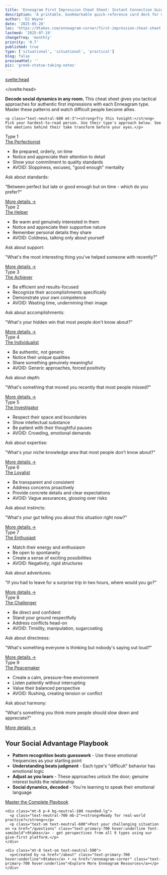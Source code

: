 ```yaml
---
title: 'Enneagram First Impression Cheat Sheet: Instant Connection Guide'
description: 'A printable, bookmarkable quick-reference card deck for making meaningful connections with each Enneagram type. Essential approaches, power questions, and key tips for authentic first impressions.'
author: 'DJ Wayne'
date: '2025-05-20'
loc: 'https://9takes.com/enneagram-corner/first-impression-cheat-sheet'
lastmod: '2025-07-19'
changefreq: 'monthly'
priority: '0.7'
published: true
type: ['situational', 'situational', 'practical']
blog: false
previewHtml: ''
pic: 'greek-statue-taking-notes'
---
```


<script>
  import MarqueeHorizontal from "$lib/components/atoms/MarqueeHorizontal.svelte";
</script>

<svelte:head>
  <script type="application/ld+json">
    {
      "@context": "http://schema.org",
      "@type": "BlogPosting",
      "about": {
        "@type": "Thing",
        "name": "Enneagram of Personality",
        "description": "The Enneagram of Personality or simply the Enneagram is a model of the human psyche which is principally understood and taught as a typology of nine interconnected personality types.",
        "sameAs": [
          "https://www.wikidata.org/wiki/Q273047",
          "http://en.wikipedia.org/wiki/Enneagram_of_Personality"
        ]
      },
      "articleSection": "Psychology",
      "creator": {
        "@type": "Person",
        "name": "DJ Wayne",
        "sameAs": [
          "https://www.instagram.com/djwayne3/",
          "https://www.youtube.com/@djwayne3",
          "https://www.linkedin.com/in/davidtwayne/",
          "https://twitter.com/djwayne3"
        ]
      },
      "author": {
        "@type": "Person",
        "name": "DJ Wayne",
        "sameAs": [
          "https://www.instagram.com/djwayne3/",
          "https://www.youtube.com/@djwayne3",
          "https://www.linkedin.com/in/davidtwayne/",
          "https://twitter.com/djwayne3"
        ]
      },
      "dateModified": "2025-07-19",
      "datePublished": "2025-05-20",
      "headline": "Enneagram First Impression Cheat Sheet: Instant Connection Guide",
      "image": {
        "@type": "ImageObject",
        "height": 900,
        "url": "https://9takes.com/blogs/greek-statue-taking-notes.webp",
        "width": 900
      },
      "mainEntityOfPage": {
        "@type": "WebPage",
        "@id": "https://9takes.com/enneagram-corner/first-impression-cheat-sheet"
      },
      "publisher": {
        "@type": "Organization",
        "sameAs": [
          "https://www.instagram.com/9takesdotcom/",
          "https://twitter.com/9takesdotcom"
        ],
        "logo": {
          "@type": "ImageObject",
          "url": "https://9takes.com/brand/aero.png"
        },
        "name": "9takes"
      },
      "url": "https://9takes.com/enneagram-corner/first-impression-cheat-sheet",
      "articleBody": "Decode social dynamics with this tactical first impression guide for all 9 Enneagram types. Master each type's emotional frequency, magic words, and conversation starters. Transform difficult people into allies by speaking their emotional language. Includes specific approaches, conversation starters, and what to avoid for each personality type, plus pattern recognition techniques for instant connection.",
      "wordCount": 1700,
      "keywords": [
        "enneagram",
        "first impressions",
        "decode social dynamics",
        "personality-maxing",
        "emotional patterns",
        "conflict resolution",
        "social advantage",
        "pattern recognition",
        "connection guide",
        "networking"
      ]
    }
  </script>
</svelte:head>

<!-- Main container with proper typography -->
<div class="max-w-4xl mx-auto px-4 py-8 bg-neutral-50">

  <!-- Introduction -->
  <div class="mb-8 bg-white p-6 rounded-lg shadow-sm">
    <p class="text-neutral-700"><strong>Decode social dynamics in any room.</strong> This cheat sheet gives you tactical approaches for authentic first impressions with each Enneagram type. Master these patterns and watch difficult people become allies.</p>
    
    <p class="text-neutral-600 mt-3"><strong>Try this tonight:</strong> Pick your hardest-to-read person. Use their type's approach below. See the emotions behind their take transform before your eyes.</p>
  </div>

  <!-- Quick-Reference Cheat Sheet -->
  <div class="grid md:grid-cols-3 gap-6 mb-8">
    <!-- Type 1 -->
    <div class="bg-white rounded-lg shadow-md overflow-hidden border border-neutral-200 hover:shadow-lg transition-shadow h-110 flex flex-col">
      <div class="bg-primary-700 text-white p-3">
        <div class="flex flex-col">
          <div class="flex items-center mb-1">
            <span class="font-bold">Type 1</span>
          </div>
          <a href="/enneagram-corner/enneagram-type-1" class="hover:underline font-bold text-lg">The Perfectionist</a>
        </div>
      </div>
      <div class="p-4 flex-grow flex flex-col">
        <ul class="text-sm text-neutral-700 space-y-2 list-disc pl-5 mb-auto">
          <li>Be prepared, orderly, on time</li>
          <li>Notice and appreciate their attention to detail</li>
          <li>Show your commitment to quality standards</li>
          <li class="text-error-500 font-semibold">AVOID: Sloppiness, excuses, "good enough" mentality</li>
        </ul>
        <div class="mt-auto pt-3 border-t border-neutral-100">
          <p class="text-xs text-neutral-500">Ask about standards:</p>
          <p class="text-sm text-primary-700 italic h-12">"Between perfect but late or good enough but on time - which do you prefer?"</p>
          <a href="/enneagram-corner/first-impression-enneagram-playbook#the-perfectionist-lead-with-integrity-and-purpose" class="mt-2 text-xs text-primary-600 hover:underline block text-right">
            More details →
          </a>
        </div>
      </div>
    </div>
    <!-- Type 2 -->
    <div class="bg-white rounded-lg shadow-md overflow-hidden border border-neutral-200 hover:shadow-lg transition-shadow h-110 flex flex-col">
      <div class="bg-primary-700 text-white p-3">
        <div class="flex flex-col">
          <div class="flex items-center mb-1">
            <span class="font-bold">Type 2</span>
          </div>
          <a href="/enneagram-corner/enneagram-type-2" class="hover:underline font-bold text-lg">The Helper</a>
        </div>
      </div>
      <div class="p-4 flex-grow flex flex-col">
        <ul class="text-sm text-neutral-700 space-y-2 list-disc pl-5 mb-auto">
          <li>Be warm and genuinely interested in them</li>
          <li>Notice and appreciate their supportive nature</li>
          <li>Remember personal details they share</li>
          <li class="text-error-500 font-semibold">AVOID: Coldness, talking only about yourself</li>
        </ul>
        <div class="mt-auto pt-3 border-t border-neutral-100">
          <p class="text-xs text-neutral-500">Ask about support:</p>
          <p class="text-sm text-primary-700 italic h-12">"What's the most interesting thing you've helped someone with recently?"</p>
          <a href="/enneagram-corner/first-impression-enneagram-playbook#the-helper-be-warm-and-appreciative" class="mt-2 text-xs text-primary-600 hover:underline block text-right">
            More details →
          </a>
        </div>
      </div>
    </div>
    <!-- Type 3 -->
    <div class="bg-white rounded-lg shadow-md overflow-hidden border border-neutral-200 hover:shadow-lg transition-shadow h-110 flex flex-col">
      <div class="bg-primary-700 text-white p-3">
        <div class="flex flex-col">
          <div class="flex items-center mb-1">
            <span class="font-bold">Type 3</span>
          </div>
          <a href="/enneagram-corner/enneagram-type-3" class="hover:underline font-bold text-lg">The Achiever</a>
        </div>
      </div>
      <div class="p-4 flex-grow flex flex-col">
        <ul class="text-sm text-neutral-700 space-y-2 list-disc pl-5 mb-auto">
          <li>Be efficient and results-focused</li>
          <li>Recognize their accomplishments specifically</li>
          <li>Demonstrate your own competence</li>
          <li class="text-error-500 font-semibold">AVOID: Wasting time, undermining their image</li>
        </ul>
        <div class="mt-auto pt-3 border-t border-neutral-100">
          <p class="text-xs text-neutral-500">Ask about accomplishments:</p>
          <p class="text-sm text-primary-700 italic h-12">"What's your hidden win that most people don't know about?"</p>
          <a href="/enneagram-corner/first-impression-enneagram-playbook#the-achiever-respect-their-time-and-accomplishments" class="mt-2 text-xs text-primary-600 hover:underline block text-right">
            More details →
          </a>
        </div>
      </div>
    </div>
    <!-- Type 4 -->
    <div class="bg-white rounded-lg shadow-md overflow-hidden border border-neutral-200 hover:shadow-lg transition-shadow h-110 flex flex-col">
      <div class="bg-primary-700 text-white p-3">
        <div class="flex flex-col">
          <div class="flex items-center mb-1">
            <span class="font-bold">Type 4</span>
          </div>
          <a href="/enneagram-corner/enneagram-type-4" class="hover:underline font-bold text-lg">The Individualist</a>
        </div>
      </div>
      <div class="p-4 flex-grow flex flex-col">
        <ul class="text-sm text-neutral-700 space-y-2 list-disc pl-5 mb-auto">
          <li>Be authentic, not generic</li>
          <li>Notice their unique qualities</li>
          <li>Share something genuinely meaningful</li>
          <li class="text-error-500 font-semibold">AVOID: Generic approaches, forced positivity</li>
        </ul>
        <div class="mt-auto pt-3 border-t border-neutral-100">
          <p class="text-xs text-neutral-500">Ask about depth:</p>
          <p class="text-sm text-primary-700 italic h-12">"What's something that moved you recently that most people missed?"</p>
          <a href="/enneagram-corner/first-impression-enneagram-playbook#the-individualist-appreciate-their-uniqueness" class="mt-2 text-xs text-primary-600 hover:underline block text-right">
            More details →
          </a>
        </div>
      </div>
    </div>
    <!-- Type 5 -->
    <div class="bg-white rounded-lg shadow-md overflow-hidden border border-neutral-200 hover:shadow-lg transition-shadow h-110 flex flex-col">
      <div class="bg-primary-700 text-white p-3">
        <div class="flex flex-col">
          <div class="flex items-center mb-1">
            <span class="font-bold">Type 5</span>
          </div>
          <a href="/enneagram-corner/enneagram-type-5" class="hover:underline font-bold text-lg">The Investigator</a>
        </div>
      </div>
      <div class="p-4 flex-grow flex flex-col">
        <ul class="text-sm text-neutral-700 space-y-2 list-disc pl-5 mb-auto">
          <li>Respect their space and boundaries</li>
          <li>Show intellectual substance</li>
          <li>Be patient with their thoughtful pauses</li>
          <li class="text-error-500 font-semibold">AVOID: Crowding, emotional demands</li>
        </ul>
        <div class="mt-auto pt-3 border-t border-neutral-100">
          <p class="text-xs text-neutral-500">Ask about expertise:</p>
          <p class="text-sm text-primary-700 italic h-12">"What's your niche knowledge area that most people don't know about?"</p>
          <a href="/enneagram-corner/first-impression-enneagram-playbook#the-investigator-respect-their-space-and-expertise" class="mt-2 text-xs text-primary-600 hover:underline block text-right">
            More details →
          </a>
        </div>
      </div>
    </div>
    <!-- Type 6 -->
    <div class="bg-white rounded-lg shadow-md overflow-hidden border border-neutral-200 hover:shadow-lg transition-shadow h-110 flex flex-col">
      <div class="bg-primary-700 text-white p-3">
        <div class="flex flex-col">
          <div class="flex items-center mb-1">
            <span class="font-bold">Type 6</span>
          </div>
          <a href="/enneagram-corner/enneagram-type-6" class="hover:underline font-bold text-lg">The Loyalist</a>
        </div>
      </div>
      <div class="p-4 flex-grow flex flex-col">
        <ul class="text-sm text-neutral-700 space-y-2 list-disc pl-5 mb-auto">
          <li>Be transparent and consistent</li>
          <li>Address concerns proactively</li>
          <li>Provide concrete details and clear expectations</li>
          <li class="text-error-500 font-semibold">AVOID: Vague assurances, glossing over risks</li>
        </ul>
        <div class="mt-auto pt-3 border-t border-neutral-100">
          <p class="text-xs text-neutral-500">Ask about instincts:</p>
          <p class="text-sm text-primary-700 italic h-12">"What's your gut telling you about this situation right now?"</p>
          <a href="/enneagram-corner/first-impression-enneagram-playbook#the-loyalist-build-trust-through-consistency" class="mt-2 text-xs text-primary-600 hover:underline block text-right">
            More details →
          </a>
        </div>
      </div>
    </div>
    <!-- Type 7 -->
    <div class="bg-white rounded-lg shadow-md overflow-hidden border border-neutral-200 hover:shadow-lg transition-shadow h-110 flex flex-col">
      <div class="bg-primary-700 text-white p-3">
        <div class="flex flex-col">
          <div class="flex items-center mb-1">
            <span class="font-bold">Type 7</span>
          </div>
          <a href="/enneagram-corner/enneagram-type-7" class="hover:underline font-bold text-lg">The Enthusiast</a>
        </div>
      </div>
      <div class="p-4 flex-grow flex flex-col">
        <ul class="text-sm text-neutral-700 space-y-2 list-disc pl-5 mb-auto">
          <li>Match their energy and enthusiasm</li>
          <li>Be open to spontaneity</li>
          <li>Create a sense of exciting possibilities</li>
          <li class="text-error-500 font-semibold">AVOID: Negativity, rigid structures</li>
        </ul>
        <div class="mt-auto pt-3 border-t border-neutral-100">
          <p class="text-xs text-neutral-500">Ask about adventures:</p>
          <p class="text-sm text-primary-700 italic h-12">"If you had to leave for a surprise trip in two hours, where would you go?"</p>
          <a href="/enneagram-corner/first-impression-enneagram-playbook#the-enthusiast-bring-energy-and-possibilities" class="mt-2 text-xs text-primary-600 hover:underline block text-right">
            More details →
          </a>
        </div>
      </div>
    </div>
    <!-- Type 8 -->
    <div class="bg-white rounded-lg shadow-md overflow-hidden border border-neutral-200 hover:shadow-lg transition-shadow h-110 flex flex-col">
      <div class="bg-primary-700 text-white p-3">
        <div class="flex flex-col">
          <div class="flex items-center mb-1">
            <span class="font-bold">Type 8</span>
          </div>
          <a href="/enneagram-corner/enneagram-type-8" class="hover:underline font-bold text-lg">The Challenger</a>
        </div>
      </div>
      <div class="p-4 flex-grow flex flex-col">
        <ul class="text-sm text-neutral-700 space-y-2 list-disc pl-5 mb-auto">
          <li>Be direct and confident</li>
          <li>Stand your ground respectfully</li>
          <li>Address conflicts head-on</li>
          <li class="text-error-500 font-semibold">AVOID: Timidity, manipulation, sugarcoating</li>
        </ul>
        <div class="mt-auto pt-3 border-t border-neutral-100">
          <p class="text-xs text-neutral-500">Ask about directness:</p>
          <p class="text-sm text-primary-700 italic h-12">"What's something everyone is thinking but nobody's saying out loud?"</p>
          <a href="/enneagram-corner/first-impression-enneagram-playbook#the-challenger-show-strength-and-directness" class="mt-2 text-xs text-primary-600 hover:underline block text-right">
            More details →
          </a>
        </div>
      </div>
    </div>
    <!-- Type 9 -->
    <div class="bg-white rounded-lg shadow-md overflow-hidden border border-neutral-200 hover:shadow-lg transition-shadow h-110 flex flex-col">
      <div class="bg-primary-700 text-white p-3">
        <div class="flex flex-col">
          <div class="flex items-center mb-1">
            <span class="font-bold">Type 9</span>
          </div>
          <a href="/enneagram-corner/enneagram-type-9" class="hover:underline font-bold text-lg">The Peacemaker</a>
        </div>
      </div>
      <div class="p-4 flex-grow flex flex-col">
        <ul class="text-sm text-neutral-700 space-y-2 list-disc pl-5 mb-auto">
          <li>Create a calm, pressure-free environment</li>
          <li>Listen patiently without interrupting</li>
          <li>Value their balanced perspective</li>
          <li class="text-error-500 font-semibold">AVOID: Rushing, creating tension or conflict</li>
        </ul>
        <div class="mt-auto pt-3 border-t border-neutral-100">
          <p class="text-xs text-neutral-500">Ask about harmony:</p>
          <p class="text-sm text-primary-700 italic h-12">"What's something you think more people should slow down and appreciate?"</p>
          <a href="/enneagram-corner/first-impression-enneagram-playbook#the-peacemaker-create-harmony-and-inclusion" class="mt-2 text-xs text-primary-600 hover:underline block text-right">
            More details →
          </a>
        </div>
      </div>
    </div>
  </div>

  <!-- Final Tips Box -->
  <div class="bg-primary-50 border border-primary-200 rounded-lg p-6 mb-12">
    <h2 class="text-xl font-bold text-primary-800 mb-4">Your Social Advantage Playbook</h2>
    <ul class="list-disc pl-6 text-neutral-700 space-y-2">
      <li><strong>Pattern recognition beats guesswork</strong> - Use these emotional frequencies as your starting point</li>
      <li><strong>Understanding beats judgment</strong> - Each type's "difficult" behavior has emotional logic</li>
      <li><strong>Adjust as you learn</strong> - These approaches unlock the door; genuine interest builds the relationship</li>
      <li><strong>Social dynamics, decoded</strong> - You're learning to speak their emotional language</li>
    </ul>
  </div>

  <!-- Call to Action -->
  <div class="text-center">
    <a href="/enneagram-corner/first-impression-enneagram-playbook" class="inline-block mb-6 bg-primary-700 hover:bg-primary-800 text-white font-bold py-3 px-6 rounded-lg shadow-md transition-all">
      Master the Complete Playbook
    </a>
    
    <div class="mt-6 p-4 bg-neutral-100 rounded-lg">
      <p class="text-neutral-700 mb-2"><strong>Ready for real-world practice?</strong></p>
      <p class="text-sm text-neutral-600">Post your challenging situation on <a href="/questions" class="text-primary-700 hover:underline font-semibold">9takes</a> - get perspectives from all 9 types using our give-first platform.</p>
    </div>
    
    <div class="mt-8 text-sm text-neutral-500">
      <p>Created by <a href="/about" class="text-primary-700 hover:underline">9takes</a> • <a href="/enneagram-corner" class="text-primary-700 hover:underline">Explore More Enneagram Resources</a></p>
    </div>
  </div>

</div>

<style lang="scss">
  @media print {
    body {
      background-color: white;
    }
    
    .fixed {
      display: none !important;
    }
    
    a[href]:after {
      content: none !important;
    }
    
    .shadow-md, .shadow-lg, .shadow-sm {
      box-shadow: none !important;
    }
    
    .hover\:shadow-lg {
      box-shadow: none !important;
    }
    
    .border {
      border-color: #e5e7eb !important;
    }
  }
</style>
